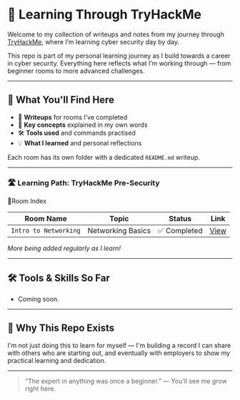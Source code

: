# 🚀 Learning Through TryHackMe

Welcome to my collection of writeups and notes from my journey through [TryHackMe](https://tryhackme.com/), where I’m learning cyber security day by day.

This repo is part of my personal learning journey as I build towards a career in cyber security. Everything here reflects what I’m working through — from beginner rooms to more advanced challenges.

---

## 🧠 What You'll Find Here

- 🔐 **Writeups** for rooms I’ve completed  
- 📝 **Key concepts** explained in my own words  
- 🛠️ **Tools used** and commands practised  
- 💡 **What I learned** and personal reflections

Each room has its own folder with a dedicated `README.md` writeup.

---

### 🛣️ Learning Path: TryHackMe Pre-Security 
📁Room Index

| Room Name | Topic | Status | Link |
|-----------|-------|--------|------|
| `Intro to Networking` | Networking Basics | ✅ Completed | [View](./Intro-to-Networking) |

*More being added regularly as I learn!*

---

## 🛠 Tools & Skills So Far

- Coming soon.

---

## 🤝 Why This Repo Exists

I'm not just doing this to learn for myself — I'm building a record I can share with others who are starting out, and eventually with employers to show my practical learning and dedication.

---

> “The expert in anything was once a beginner.” — You’ll see me grow right here.

